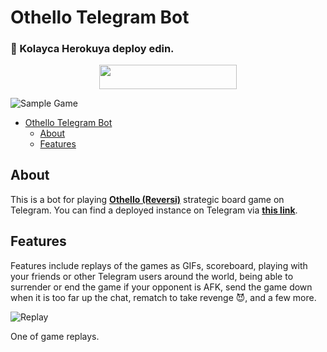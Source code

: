 
# Othello Telegram Bot
### 🚀 Kolayca Herokuya deploy edin.

<p align="center"><a href="https://heroku.com/deploy?template=https://github.com/matesa/othello-bot"> <img src="https://img.shields.io/badge/Deploy%20To%20Heroku-black?style=for-the-badge&logo=heroku" width="220" height="38.45"/></a></p>


![Sample Game](/doc/sample-game.gif "Sample Game")

- [Othello Telegram Bot](#othello-telegram-bot)
  - [About](#about)
  - [Features](#features)

## About
This is a bot for playing **[Othello (Reversi)](https://en.wikipedia.org/wiki/Reversi)** strategic board game on Telegram. You can find a deployed instance on Telegram via **[this link](https://t.me/playothellobot)**.

## Features
Features include replays of the games as GIFs, scoreboard, playing with your friends or other Telegram users around the world, being able to surrender or end the game if your opponent is AFK, send the game down when it is too far up the chat, rematch to take revenge 😈, and a few more.


![Replay](/doc/replay.gif "Replay")

One of game replays.
